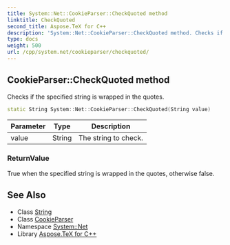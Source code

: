 ```yaml
---
title: System::Net::CookieParser::CheckQuoted method
linktitle: CheckQuoted
second_title: Aspose.TeX for C++
description: 'System::Net::CookieParser::CheckQuoted method. Checks if the specified string is wrapped in the quotes in C++.'
type: docs
weight: 500
url: /cpp/system.net/cookieparser/checkquoted/
---
```

## CookieParser::CheckQuoted method


Checks if the specified string is wrapped in the quotes.

```cpp
static String System::Net::CookieParser::CheckQuoted(String value)
```


| Parameter | Type | Description |
| --- | --- | --- |
| value | String | The string to check. |

### ReturnValue

True when the specified string is wrapped in the quotes, otherwise false.

## See Also

* Class [String](../../../system/string/)
* Class [CookieParser](../)
* Namespace [System::Net](../../)
* Library [Aspose.TeX for C++](../../../)
